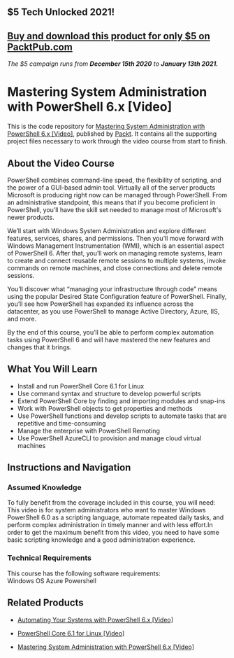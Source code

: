 ## $5 Tech Unlocked 2021!
[Buy and download this product for only $5 on PacktPub.com](https://www.packtpub.com/)
-----
*The $5 campaign         runs from __December 15th 2020__ to __January 13th 2021.__*

# Mastering System Administration with PowerShell 6.x [Video]
This is the code repository for [Mastering System Administration with PowerShell 6.x [Video]](), published by [Packt](https://www.packtpub.com/?utm_source=github). It contains all the supporting project files necessary to work through the video course from start to finish.
## About the Video Course
PowerShell combines command-line speed, the flexibility of scripting, and the power of a GUI-based admin tool. Virtually all of the server products Microsoft is producing right now can be managed through PowerShell. From an administrative standpoint, this means that if you become proficient in PowerShell, you’ll have the skill set needed to manage most of Microsoft's newer products. 

We’ll start with Windows System Administration and explore different features, services, shares, and permissions. Then you’ll move forward with Windows Management Instrumentation (WMI), which is an essential aspect of PowerShell 6. After that, you’ll work on managing remote systems, learn to create and connect reusable remote sessions to multiple systems, invoke commands on remote machines, and close connections and delete remote sessions.

You’ll discover what “managing your infrastructure through code” means using the popular Desired State Configuration feature of PowerShell. Finally, you’ll see how PowerShell has expanded its influence across the datacenter, as you use PowerShell to manage Active Directory, Azure, IIS, and more. 

By the end of this course, you’ll be able to perform complex automation tasks using PowerShell 6 and will have mastered the new features and changes that it brings.

<H2>What You Will Learn</H2>
<DIV class=book-info-will-learn-text>
<UL>
<LI><SPAN id=what_you_will_learn_c class=sugar_field>Install and run PowerShell Core 6.1 for Linux</SPAN> 
<LI><SPAN id=what_you_will_learn_c class=sugar_field>Use command syntax and structure to develop powerful scripts </SPAN>
<LI><SPAN id=what_you_will_learn_c class=sugar_field>Extend PowerShell Core by finding and importing modules and snap-ins </SPAN>
<LI><SPAN id=what_you_will_learn_c class=sugar_field>Work with PowerShell objects to get properties and methods </SPAN>
<LI><SPAN id=what_you_will_learn_c class=sugar_field>Use PowerShell functions and develop scripts to automate tasks that are repetitive and time-consuming </SPAN>
<LI><SPAN id=what_you_will_learn_c class=sugar_field>Manage the enterprise with PowerShell Remoting </SPAN>
<LI><SPAN id=what_you_will_learn_c class=sugar_field>Use PowerShell AzureCLI to provision and manage cloud virtual machines</SPAN> </LI></UL></DIV>

## Instructions and Navigation
### Assumed Knowledge
To fully benefit from the coverage included in this course, you will need:<br/>
This video is for system administrators who want to master Windows PowerShell 6.0 as a scripting language, automate repeated daily tasks, and perform complex administration in timely manner and with less effort.In order to get the maximum benefit from this video, you need to have some basic scripting knowledge and a good administration experience.
### Technical Requirements
This course has the following software requirements:<br/>
Windows OS
Azure
Powershell

## Related Products
* [Automating Your Systems with PowerShell 6.x [Video]](https://www.packtpub.com/virtualization-and-cloud/automating-your-systems-powershell-6x-video?utm_source=github&utm_medium=repository&utm_campaign=9781788624404)

* [PowerShell Core 6.1 for Linux [Video]](https://www.packtpub.com/virtualization-and-cloud/powershell-core-61-linux-video?utm_source=github&utm_medium=repository&utm_campaign=9781838559595)

* [Mastering System Administration with PowerShell 6.x [Video]]()

